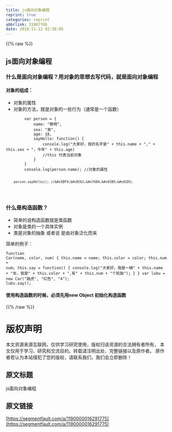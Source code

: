 ```yaml
---
title: js面向对象编程
reprint: true
categories: reprint
abbrlink: 318077db
date: 2018-11-12 02:30:05
---
```


{{% raw %}}
<h2>js&#x9762;&#x5411;&#x5BF9;&#x8C61;&#x7F16;&#x7A0B;</h2><h3>&#x4EC0;&#x4E48;&#x662F;&#x9762;&#x5411;&#x5BF9;&#x8C61;&#x7F16;&#x7A0B;&#xFF1F;&#x7528;&#x5BF9;&#x8C61;&#x7684;&#x601D;&#x60F3;&#x53BB;&#x5199;&#x4EE3;&#x7801;&#xFF0C;&#x5C31;&#x662F;&#x9762;&#x5411;&#x5BF9;&#x8C61;&#x7F16;&#x7A0B;</h3><h4>&#x5BF9;&#x8C61;&#x7684;&#x7EC4;&#x6210;&#xFF1A;</h4><ul><li>&#x5BF9;&#x8C61;&#x7684;&#x5C5E;&#x6027;</li><li>&#x5BF9;&#x8C61;&#x7684;&#x65B9;&#x6CD5;&#xFF0C;&#x5C31;&#x662F;&#x5BF9;&#x8C61;&#x7684;&#x4E00;&#x4E9B;&#x884C;&#x4E3A;&#xFF08;&#x901A;&#x5E38;&#x662F;&#x4E00;&#x4E2A;&#x51FD;&#x6570;&#xFF09;</li></ul><pre><code>        var person = {
            name: &quot;&#x9ECE;&#x660E;&quot;,
            sex: &quot;&#x7537;&quot;,
            age: 18,
            sayHello: function() {
                console.log(&quot;&#x5927;&#x5BB6;&#x597D;&#xFF0C;&#x6211;&#x7684;&#x540D;&#x5B57;&#x662F;&quot; + this.name + &quot;,&quot; + this.sex + &quot;&#xFF0C;&#x4ECA;&#x5E74;&quot; + this.age)
                //this &#x4EE3;&#x8868;&#x5F53;&#x524D;&#x5BF9;&#x8C61;
            }
        }
        console.log(person.name); //&#x5BF9;&#x8C61;&#x7684;&#x5C5E;&#x6027;

        person.sayHello(); //&#x5BF9;&#x8C61;&#x7684;&#x65B9;&#x6CD5;
</code></pre><h3>&#x4EC0;&#x4E48;&#x662F;&#x6784;&#x9020;&#x51FD;&#x6570;&#xFF1F;</h3><ul><li>&#x7B80;&#x5355;&#x7684;&#x8BF4;&#x6784;&#x9020;&#x51FD;&#x6570;&#x5C31;&#x662F;&#x7C7B;&#x51FD;&#x6570;</li><li>&#x5BF9;&#x8C61;&#x662F;&#x7C7B;&#x7684;&#x4E00;&#x4E2A;&#x5177;&#x4F53;&#x5B9E;&#x4F8B;</li><li>&#x7C7B;&#x662F;&#x5BF9;&#x8C61;&#x7684;&#x62BD;&#x8C61; &#x6216;&#x8005;&#x8BF4; &#x662F;&#x7531;&#x5BF9;&#x8C61;&#x6CDB;&#x5316;&#x800C;&#x6765;</li></ul><p>&#x7B80;&#x5355;&#x7684;&#x4F8B;&#x5B50;&#xFF1A;</p><pre><code>function Car(name, color, num) {
            this.name = name;
            this.color = color;
            this.num = num;
            this.say = function() {
                console.log(&quot;&#x5927;&#x5BB6;&#x597D;&#xFF0C;&#x6211;&#x662F;&#x4E00;&#x8F86;&quot; + this.name + &quot;&#x8F66;&#xFF0C;&#x6211;&#x662F;&quot; + this.color + &quot;,&#x6709;&quot; + this.num + &quot;&#x4E2A;&#x8F6E;&#x80CE;&quot;);
            }
        }
        var lubu = new Car(&quot;&#x8DEF;&#x864E;&quot;, &quot;&#x7EA2;&#x8272;&quot;, &quot;4&quot;);
        lubu.say();</code></pre><h4>&#x4F7F;&#x7528;&#x6784;&#x9020;&#x51FD;&#x6570;&#x7684;&#x65F6;&#x5019;&#xFF0C;&#x5FC5;&#x987B;&#x5148;&#x7528;new Object &#x521D;&#x59CB;&#x5316;&#x6784;&#x9020;&#x51FD;&#x6570;</h4>
{{% /raw %}}

# 版权声明
本文资源来源互联网，仅供学习研究使用，版权归该资源的合法拥有者所有，
本文仅用于学习、研究和交流目的。转载请注明出处、完整链接以及原作者。
原作者若认为本站侵犯了您的版权，请联系我们，我们会立即删除！

## 原文标题
js面向对象编程

## 原文链接
[https://segmentfault.com/a/1190000016291775](https://segmentfault.com/a/1190000016291775)

